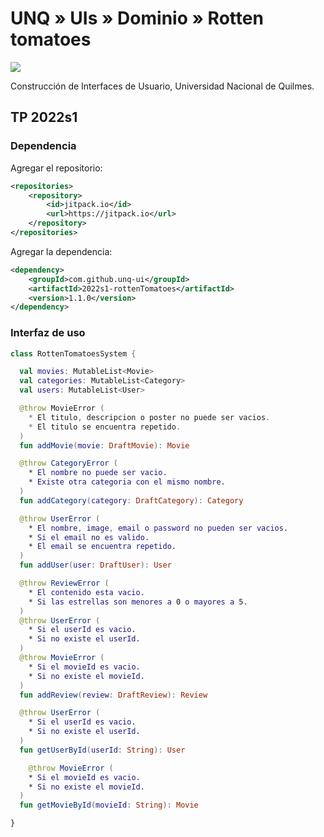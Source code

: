 # UNQ » UIs » Dominio » Rotten tomatoes

[![](https://jitpack.io/v/unq-ui/2022s1-rottenTomatoes.svg)](https://jitpack.io/#unq-ui/2022s1-rottenTomatoes)


Construcción de Interfaces de Usuario, Universidad Nacional de Quilmes.

## TP 2022s1

### Dependencia

Agregar el repositorio:

```xml
<repositories>
    <repository>
        <id>jitpack.io</id>
        <url>https://jitpack.io</url>
    </repository>
</repositories>
```

Agregar la dependencia:

```xml
<dependency>
    <groupId>com.github.unq-ui</groupId>
    <artifactId>2022s1-rottenTomatoes</artifactId>
    <version>1.1.0</version>
</dependency>
```

### Interfaz de uso

```kt
class RottenTomatoesSystem {

  val movies: MutableList<Movie>
  val categories: MutableList<Category>
  val users: MutableList<User>

  @throw MovieError (
    * El titulo, descripcion o poster no puede ser vacios.
    * El titulo se encuentra repetido.
  )
  fun addMovie(movie: DraftMovie): Movie

  @throw CategoryError (
    * El nombre no puede ser vacio.
    * Existe otra categoria con el mismo nombre.
  )
  fun addCategory(category: DraftCategory): Category

  @throw UserError (
    * El nombre, image, email o password no pueden ser vacios.
    * Si el email no es valido.
    * El email se encuentra repetido.
  )
  fun addUser(user: DraftUser): User

  @throw ReviewError (
    * El contenido esta vacio.
    * Si las estrellas son menores a 0 o mayores a 5.
  )
  @throw UserError (
    * Si el userId es vacio.
    * Si no existe el userId.
  )
  @throw MovieError (
    * Si el movieId es vacio.
    * Si no existe el movieId.
  )
  fun addReview(review: DraftReview): Review

  @throw UserError (
    * Si el userId es vacio.
    * Si no existe el userId.
  )
  fun getUserById(userId: String): User

    @throw MovieError (
    * Si el movieId es vacio.
    * Si no existe el movieId.
  )
  fun getMovieById(movieId: String): Movie

}
```
